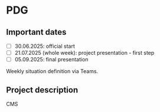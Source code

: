 # PDG

## Important dates

- [ ] 30.06.2025: official start
- [ ] 21.07.2025 (whole week): project presentation - first step
- [ ] 05.09.2025: final presentation

Weekly situation definition via Teams.

## Project description

CMS
